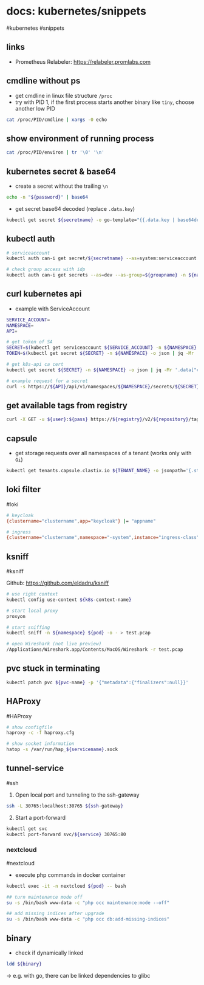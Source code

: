 # docs: kubernetes/snippets
#kubernetes #snippets 

## links
- Prometheus Relabeler: https://relabeler.promlabs.com

## cmdline without ps
- get cmdline in linux file structure `/proc`
- try with PID 1, if the first process starts another binary like `tiny`, choose another low PID

```bash
cat /proc/PID/cmdline | xargs -0 echo
```

## show environment of running process
```bash
cat /proc/PID/environ | tr '\0' '\n'
```

## kubernetes secret & base64
- create a secret without the trailing `\n`
```bash
echo -n "${password}" | base64
```

- get secret base64 decoded (replace `.data.key`)
```bash
kubectl get secret ${secretname} -o go-template="{{.data.key | base64decode}}"
```

## kubectl auth
```bash
# serviceaccount
kubectl auth can-i get secret/${secretname} --as=system:serviceaccount:${namespace}:${serviceaccount} -n ${namespace}

# check group access with idp
kubectl auth can-i get secrets --as=dev --as-group=${groupname} -n ${namespace}
```

## curl kubernetes api
- example with ServiceAccount

```bash
SERVICE_ACCOUNT=
NAMESPACE=
API=

# get token of SA
SECRET=$(kubectl get serviceaccount ${SERVICE_ACCOUNT} -n ${NAMESPACE} -o json | jq -Mr '.secrets[].name | select(contains("token"))')
TOKEN=$(kubectl get secret ${SECRET} -n ${NAMESPACE} -o json | jq -Mr '.data.token' | base64 -d)

# get k8s-api ca cert
kubectl get secret ${SECRET} -n ${NAMESPACE} -o json | jq -Mr '.data["ca.crt"]' | base64 -d > ca.crt

# example request for a secret
curl -s https://${API}/api/v1/namespaces/${NAMESPACE}/secrets/${SECRET} --header "Authorization: Bearer $TOKEN" --cacert ca.crt | jq -Mr '.data'
```

## get available tags from registry
```bash
curl -X GET -u ${user}:${pass} https://${registry}/v2/${repository}/tags/list
```

## capsule
- get storage requests over all namespaces of a tenant (works only with `Gi`)
```bash
kubectl get tenants.capsule.clastix.io ${TENANT_NAME} -o jsonpath='{.status.namespaces}' | jq -rc '.[]' | while read i; do; kubectl get pvc -n $i -o jsonpath='{.items[*].status.capacity.storage}' | sed "s/Gi/\n/g"; done | awk '{s+=$1} END {printf "%.0f", s}'
```

## loki filter
#loki

```bash
# keycloak
{clustername="clustername",app="keycloak"} |= "appname"

# ingress
{clustername="clustername",namespace="-system",instance="ingress-class"} |= "app.domain"
```
 
## ksniff
#ksniff

Github: https://github.com/eldadru/ksniff

```bash
# use right context
kubectl config use-context ${k8s-context-name}

# start local proxy
proxyon

# start sniffing
kubectl sniff -n ${namespace} ${pod} -o - > test.pcap

# open Wireshark (not live preview)
/Applications/Wireshark.app/Contents/MacOS/Wireshark -r test.pcap
```

## pvc stuck in terminating
```bash
kubectl patch pvc ${pvc-name} -p '{"metadata":{"finalizers":null}}'
```

## HAProxy
#HAProxy

```bash
# show configfile
haproxy -c -f haproxy.cfg

# show socket information
hatop -s /var/run/hap_${servicename}.sock
```

## tunnel-service
#ssh
1. Open local port and tunneling to the ssh-gateway
```bash
ssh -L 30765:localhost:30765 ${ssh-gateway}
```
2. Start a port-forward
```bash
kubectl get svc
kubectl port-forward svc/${service} 30765:80
```

### nextcloud
#nextcloud

- execute php commands in docker container
```bash
kubectl exec -it -n nextcloud ${pod} -- bash

## turn maintenance mode off
su -s /bin/bash www-data -c "php occ maintenance:mode --off"

## add missing indices after upgrade
su -s /bin/bash www-data -c "php occ db:add-missing-indices"
```

## binary
- check if dynamically linked
```bash
ldd ${binary}
```
-> e.g. with go, there can be linked dependencies to glibc